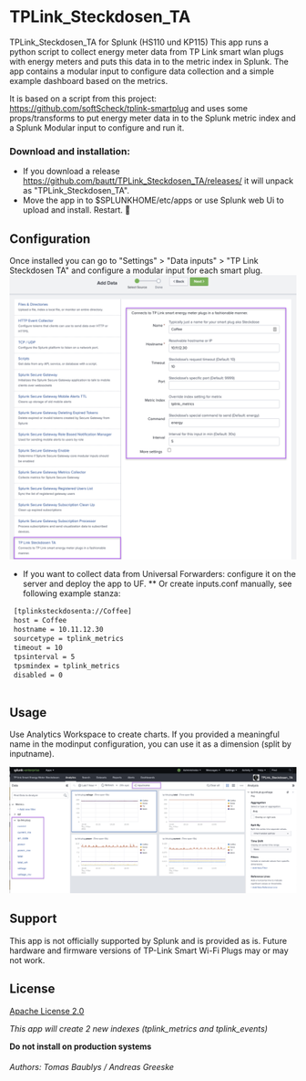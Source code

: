 # TPLink_Steckdosen_TA
TPLink_Steckdosen_TA for Splunk (HS110 und KP115)
This app runs a python script to collect energy meter data from TP Link smart wlan plugs with energy meters and puts this data in to the metric index in Splunk. The app contains a modular input to configure data collection and a simple example dashboard based on the metrics. <p>
It is based on a script from this project: https://github.com/softScheck/tplink-smartplug and uses some props/transforms to put energy meter data in to the Splunk metric index and a Splunk Modular input to configure and run it. 


### Download and installation:
* If you download a release https://github.com/bautt/TPLink_Steckdosen_TA/releases/ it will unpack as "TPLink_Steckdosen_TA".  
* Move the app in to $SPLUNKHOME/etc/apps or use Splunk web Ui to upload and install. Restart. :rocket:

## Configuration
Once installed you can go to  "Settings" > "Data inputs" > "TP Link Steckdosen TA" and configure a modular input for each smart plug.
 ![Configuration](modinput_screen.png)
 * If you want to collect data from Universal Forwarders: configure it on the server and deploy the app to UF. 
 ** Or create inputs.conf manually, see following example stanza: 
 
```  
 [tplinksteckdosenta://Coffee]
 host = Coffee
 hostname = 10.11.12.30
 sourcetype = tplink_metrics
 timeout = 10
 tpsinterval = 5
 tpsmindex = tplink_metrics
 disabled = 0
 
``` 
## Usage
 Use Analytics Workspace to create charts. If you provided a meaningful name in the modinput configuration, you can use it as a dimension (split by inputname).
 
  ![Analytics](analytics.png)


 
## Support

This app is not officially supported by Splunk and is provided as is. Future hardware and firmware versions of TP-Link Smart Wi-Fi Plugs may or may not work. 

## License

[Apache License 2.0](LICENSE.md)

*This app will create 2 new indexes (tplink_metrics and tplink_events)*

**Do not install on production systems**


###### Authors: Tomas Baublys /  Andreas Greeske
